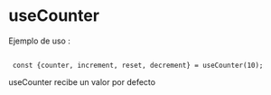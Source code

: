 # useCounter

Ejemplo de uso : 

```

 const {counter, increment, reset, decrement} = useCounter(10);

```

useCounter recibe un valor por defecto